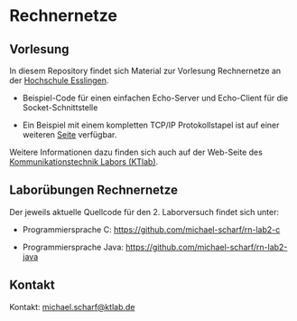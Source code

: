 # Rechnernetze

## Vorlesung

In diesem Repository findet sich Material zur Vorlesung Rechnernetze an der [Hochschule Esslingen](https://www.hs-esslingen.de).

* Beispiel-Code für einen einfachen Echo-Server und Echo-Client für die Socket-Schnittstelle

* Ein Beispiel mit einem kompletten TCP/IP Protokollstapel ist auf einer weiteren [Seite](https://github.com/michael-scharf/lwip-choserver) verfügbar.

Weitere Informationen dazu finden sich auch auf der Web-Seite des [Kommunikationstechnik Labors (KTlab)](https://www.ktlab.de).

## Laborübungen Rechnernetze

Der jeweils aktuelle Quellcode für den 2. Laborversuch findet sich unter:

* Programmiersprache C: https://github.com/michael-scharf/rn-lab2-c

* Programmiersprache Java: https://github.com/michael-scharf/rn-lab2-java

## Kontakt

Kontakt: michael.scharf@ktlab.de
